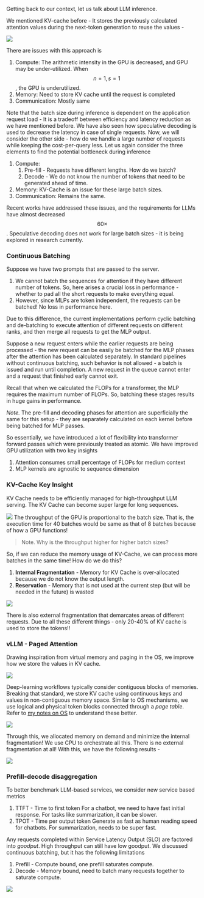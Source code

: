 Getting back to our context, let us talk about LLM inference. 

We mentioned KV-cache before - It stores the previously calculated attention values during the next-token generation to reuse the values -

![](assets/17417436164038.gif)


There are issues with this approach is
1. Compute: The arithmetic intensity in the GPU is decreased, and GPU may be under-utilized. When $$n = 1, s = 1$$, the GPU is underutilized. 
2. Memory: Need to store KV cache until the request is completed
3. Communication: Mostly same 


Note that the batch size during inference is dependent on the application request load - It is a tradeoff between efficiency and latency reduction as we have mentioned before. We have also seen how speculative decoding is used to decrease the latency in case of single requests. Now, we will consider the other side - how do we handle a large number of requests while keeping the cost-per-query less. Let us again consider the three elements to find the potential bottleneck during inference

1. Compute:
    1. Pre-fill - Requests have different lengths. How do we batch?
    2. Decode - We do not know the number of tokens that need to be generated ahead of time. 
2. Memory: KV-Cache is an issue for these large batch sizes.
3. Communication: Remains the same. 

Recent works have addressed these issues, and the requirements for LLMs have almost decreased $$60 \times$$. Speculative decoding does not work for large batch sizes - it is being explored in research currently. 

### Continuous Batching
Suppose we have two prompts that are passed to the server. 
1. We cannot batch the sequences for attention if they have different number of tokens. So, here arises a crucial loss in performance - whether to pad all the short requests to make everything equal.
2. However, since MLPs are token independent, the requests can be batched! No loss in performance here.

Due to this difference, the current implementations perform cyclic batching and de-batching to execute attention of different requests on different ranks, and then merge all requests to get the MLP output.

Suppose a new request enters while the earlier requests are being processed - the new request can be easily be batched for the MLP phases after the attention has been calculated separately. In standard pipelines without continuous batching, such behavior is not allowed - a batch is issued and run until completion. A new request in the queue cannot enter and a request that finished early cannot exit.

Recall that when we calculated the FLOPs for a transformer, the MLP requires the maximum number of FLOPs. So, batching these stages results in huge gains in performance.

*Note.* The pre-fill and decoding phases for attention are superficially the same for this setup - they are separately calculated on each kernel before being batched for MLP passes. 

So essentially, we have introduced a lot of flexibility into transformer forward passes which were previously treated as atomic. We have improved GPU utilization with two key insights 
1. Attention consumes small percentage of FLOPs for medium context
2. MLP kernels are agnostic to sequence dimension

### KV-Cache Key Insight
KV Cache needs to be efficiently managed for high-throughput LLM serving. The KV Cache can become super large for long sequences. 

![](assets/17417463235738.jpg)
The throughput of the GPU is proportional to the batch size. That is, the execution time for 40 batches would be same as that of 8 batches because of how a GPU functions!

> Note. Why is the throughput higher for higher batch sizes?


So, if we can reduce the memory usage of KV-Cache, we can process more batches in the same time! How do we do this?

1. **Internal Fragmentation** - Memory for KV Cache is over-allocated because we do not know the output length.
2. **Reservation** - Memory that is not used at the current step (but will be needed in the future) is wasted

![](assets/17417467240834.jpg)

There is also external fragmentation that demarcates areas of different requests. Due to all these different things - only 20-40% of KV cache is used to store the tokens!!

### vLLM - Paged Attention
Drawing inspiration from virtual memory and paging in the OS, we improve how we store the values in KV cache. 

![](assets/17417467446680.jpg)

Deep-learning workflows typically consider contiguous blocks of memories. Breaking that standard, we store KV cache using continuous keys and values in non-contiguous memory space. Similar to OS mechanisms, we use logical and physical token blocks connected through a *page table*. Refer to [my notes on OS](blog/operating-systems) to understand these better.

![](assets/17417470519278.jpg)

Through this, we allocated memory on demand and minimize the internal fragmentation! We use CPU to orchestrate all this. There is no external fragmentation at all! With this, we have the following results -

![](assets/17417471345506.jpg)

### Prefill-decode disaggregation

To better benchmark LLM-based services, we consider new service based metrics
1. TTFT - Time to first token
    For a chatbot, we need to have fast initial response. For tasks like summarization, it can be slower.
2. TPOT - Time per output token
    Generate as fast as human reading speed for chatbots. For summarization, needs to be super fast. 
    
Any requests completed within Service Latency Output (SLO) are factored into *goodput*. High throughput can still have low goodput. We discussed continuous batching, but it has the following limitations
1. Prefill - Compute bound, one prefill saturates compute.
2. Decode - Memory bound, need to batch many requests together to saturate compute.

![](assets/17417478372758.jpg)
